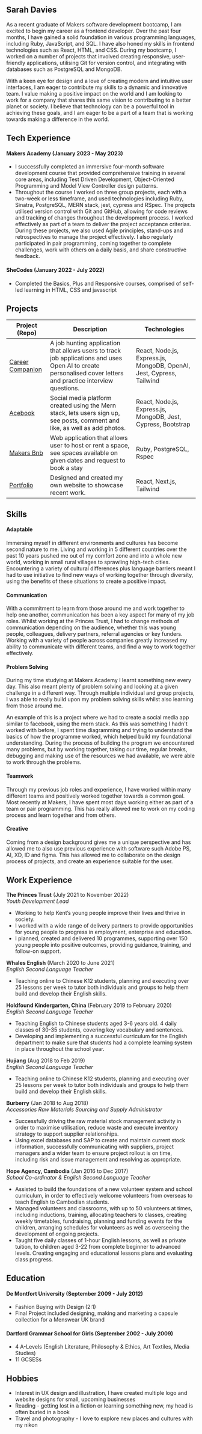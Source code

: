 ## Sarah Davies

As a recent graduate of Makers software development bootcamp, I am excited to begin my career as a frontend developer. Over the past four months, I have gained a solid foundation in various programming languages, including Ruby, JavaScript, and SQL. I have also honed my skills in frontend technologies such as React, HTML, and CSS. During my bootcamp, I worked on a number of projects that involved creating responsive, user-friendly applications, utilising Git for version control, and integrating with databases such as PostgreSQL and MongoDB. 
 
With a keen eye for design and a love of creating modern and intuitive user interfaces, I am eager to contribute my skills to a dynamic and innovative team. I value making a positive impact on the world and I am looking to work for a company that shares this same vision to contributing to a better planet or society. I believe that technology can be a powerful tool in achieving these goals, and I am eager to be a part of a team that is working towards making a difference in the world. 

## Tech Experience

#### Makers Academy (January 2023 - May 2023)

- I successfully completed an immersive four-month software development course that provided comprehensive training in several core areas, including Test Driven Development, Object-Oriented Programming and Model View Controller design patterns. 
- Throughout the course I worked on three group projects, each with a two-week or less timeframe, and used technologies including Ruby, Sinatra, PostgreSQL, MERN stack, jest, cypress and RSpec. The projects utilised version control with Git and GitHub, allowing for code reviews and tracking of changes throughout the development process. I worked effectively as part of a team to deliver the project acceptance criterias. During these projects, we also used Agile principles, stand-ups and retrospectives to manage the project effectively. I also regularly participated in pair programming, coming together to complete challenges, work with others on a daily basis, and share constructive feedback.

#### SheCodes (January 2022 - July 2022)
- Completed the Basics, Plus and Responsive courses, comprised of self-led learning in HTML, CSS and javascript

## Projects

| Project (Repo)                                                                            | Description                                                                                                                                               | Technologies                                                                                              |
| ----------------------------------------------------------------------------------------- | --------------------------------------------------------------------------------------------------------------------------------------------------------- | --------------------------------------------------------------------------------------------------------- |
| [Career Companion](https://github.com/francescoGuglielmi/career_companion)                   | A job hunting application that allows users to track job applications and uses Open AI to create personalised cover letters and practice interview questions.                                                            | React, Node.js, Express.js, MongoDB, OpenAI, Jest, Cypress, Tailwind                                   |                              
| [Acebook](https://github.com/sarahdavies186/acebook-water)                                | Social media platform created using the Mern stack, lets users sign up, see posts, comment and like, as well as add photos.                               | React, Node.js, Express.js, MongoDB, Jest, Cypress, Bootstrap |
| [Makers Bnb](https://github.com/sarahdavies186/makersbnb)                                                                              | Web application that allows user to host or rent a space, see spaces available on given dates and request to book a stay                                  | Ruby, PostgreSQL, Rspec                                                          |
| [Portfolio](https://github.com/sarahdavies186/portfolio)                                  | Designed and created my own website to showcase recent work.                                                                                              | React, Next.js, Tailwind                                                                      |

## Skills

#### Adaptable

Immersing myself in different environments and cultures has become second nature to me. Living and working in 5 different countries over the past 10 years pushed me out of my comfort zone and into a whole new world, working in small rural villages to sprawling high-tech cities. Encountering a variety of cultural differences plus language barriers meant I had to use initiative to find new ways of working together through diversity, using the benefits of these situations to create a positive impact.

#### Communication

With a commitment to learn from those around me and work together to help one another, communication has been a key aspect for many of my job roles. Whilst working at the Princes Trust, I had to change methods of communication depending on the audience, whether this was young people, colleagues, delivery partners, referral agencies or key funders. Working with a variety of people across companies greatly increased my ability to communicate with different teams, and find a way to work together effectively.

#### Problem Solving

During my time studying at Makers Academy I learnt something new every day. This also meant plenty of problem solving and looking at a given challenge in a different way. Through multiple individual and group projects, I was able to really build upon my problem solving skills whilst also learning from those around me. 

An example of this is a project where we had to create a social media app similar to facebook, using the mern stack. As this was something I hadn't worked with before, I spent time diagramming and trying to understand the basics of how the programme worked, which helped build my foundational understanding. During the process of building the program we encountered many problems, but by working together, taking our time, regular breaks, debugging and making use of the resources we had available, we were able to work through the problems.

#### Teamwork

Through my previous job roles and experience, I have worked within many different teams and positively worked together towards a common goal. Most recently at Makers, I have spent most days working either as part of a team or pair programming. This has really allowed me to work on my coding process and learn together and from others. 

#### Creative

Coming from a design background gives me a unique perspective and has allowed me to also use previous experience with software such Adobe PS, AI, XD, ID and figma. This has allowed me to collaborate on the design process of projects, and create an experience suitable for the user.

## Work Experience

**The Princes Trust** (July 2021 to November 2022)  
_Youth Development Lead_

- Working to help Kent’s young people improve their lives and thrive in society.
- I worked with a wide range of delivery partners to provide opportunities for young people to progress in employment, enterprise and education.
- I planned, created and delivered 10 programmes, supporting over 150 young people into positive outcomes, providing guidance, training, and follow-on support.

**Whales English** (March 2020 to June 2021)  
_English Second Language Teacher_

- Teaching online to Chinese K12 students, planning and executing over 25 lessons per week to tutor both individuals and groups to help them build and develop their English skills.

**Holdfound Kindergarten, China** (February 2019 to February 2020)  
_English Second Language Teacher_

- Teaching English to Chinese students aged 3-6 years old. 4 daily classes of 30-35 students, covering key vocabulary and sentences.
- Developing and implementing a successful curriculum for the English department to make sure that students had a complete learning system in place throughout the school year.

**Hujiang** (Aug 2018 to Feb 2019)  
_English Second Language Teacher_

- Teaching online to Chinese K12 students, planning and executing over 25 lessons per week to tutor both individuals and groups to help them build and develop their English skills.

**Burberry** (Jan 2018 to Aug 2018)  
_Accessories Raw Materials Sourcing and Supply Administrator_

- Successfully driving the raw material stock management activity in order to maximise utilisation, reduce waste and execute inventory strategy to support supplier relationships.
- Using excel databases and SAP to create and maintain current stock information, successfully communicating with suppliers, project managers and a wider team to ensure project rollout is on time, including risk and issue management and resolving as appropriate. 

**Hope Agency, Cambodia** (Jan 2016 to Dec 2017)  
_School Co-ordinator & English Second Language Teacher_

- Assisted to build the foundations of a new volunteer system and school curriculum, in order to effectively welcome volunteers from overseas to teach English to Cambodian students.
- Managed volunteers and classrooms, with up to 50 volunteers at times, including inductions, training, allocating teachers to classes, creating weekly timetables, fundraising, planning and funding events for the children, arranging schedules for volunteers as well as overseeing the development of ongoing projects.
- Taught five daily classes of 1-hour English lessons, as well as private tuition, to children aged 3-22 from complete beginner to advanced levels. Creating engaging and educational lessons plans and evaluating class progress.

## Education

#### De Montfort University (September 2009 - July 2012)

- Fashion Buying with Design (2:1)
- Final Project included designing, making and marketing a capsule collection for a Menswear UK brand

#### Dartford Grammar School for Girls (September 2002 - July 2009)

- 4 A-Levels (English Literature, Philosophy & Ethics, Art Textiles, Media Studies)
- 11 GCSESs

## Hobbies

- Interest in UX design and illustration, I have created multiple logo and website designs for small, upcoming businesses
- Reading - getting lost in a fiction or learning something new, my head is often buried in a book 
- Travel and photography - I love to explore new places and cultures with my nikon
